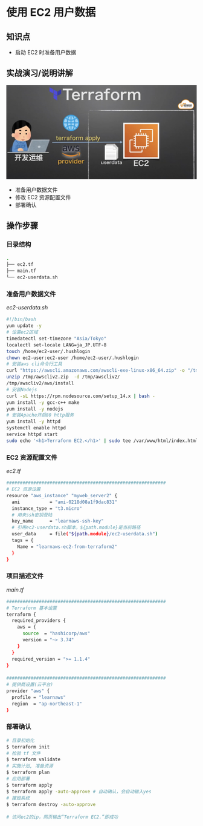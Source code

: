 # 使用 EC2 用户数据

## 知识点

* 启动 EC2 时准备用户数据

## 实战演习/说明讲解

![image-20230217101520963](assets/image-20230217101520963.png)

+ 准备用户数据文件
+ 修改 EC2 资源配置文件
+ 部署确认

## 操作步骤

### 目录结构

```bash
.
├── ec2.tf
├── main.tf
└── ec2-userdata.sh
```



### 准备用户数据文件

*ec2-userdata.sh*

```bash
#!/bin/bash
yum update -y
# 设置ec2区域
timedatectl set-timezone "Asia/Tokyo"
localectl set-locale LANG=ja_JP.UTF-8
touch /home/ec2-user/.hushlogin
chown ec2-user:ec2-user /home/ec2-user/.hushlogin
# 安装aws cli命令行工具
curl "https://awscli.amazonaws.com/awscli-exe-linux-x86_64.zip" -o "/tmp/awscliv2.zip"
unzip /tmp/awscliv2.zip  -d /tmp/awscliv2/
/tmp/awscliv2/aws/install
# 安装Nodejs
curl -sL https://rpm.nodesource.com/setup_14.x | bash -
yum install -y gcc-c++ make
yum install -y nodejs
# 安装Apache开启80 http服务
yum install -y httpd
systemctl enable httpd
service httpd start  
sudo echo '<h1>Terraform EC2.</h1>' | sudo tee /var/www/html/index.html
```

### EC2 资源配置文件

*ec2.tf*

```bash
###########################################################
# EC2 资源设置
resource "aws_instance" "myweb_server2" {
  ami           = "ami-0218d08a1f9dac831"
  instance_type = "t3.micro"
  # 用来ssh密钥登陆
  key_name      = "learnaws-ssh-key"
  # 引用ec2-userdata.sh脚本，${path.module}是当前路径
  user_data     = file("${path.module}/ec2-userdata.sh")
  tags = {
    Name = "learnaws-ec2-from-terraform2"
  }
}
```

### 项目描述文件

*main.tf*

```bash
###########################################################
# Terraform 基本设置
terraform {
  required_providers {
    aws = {
      source  = "hashicorp/aws"
      version = "~> 3.74"
    }
  }
  required_version = ">= 1.1.4"
}

###########################################################
# 提供商设置(云平台)
provider "aws" {
  profile = "learnaws"
  region  = "ap-northeast-1"
}
```

### 部署确认

```bash
# 目录初始化
$ terraform init
# 检验 tf 文件
$ terraform validate
# 实施计划, 准备资源
$ terraform plan
# 应用部署
$ terraform apply
$ terraform apply -auto-approve	# 自动确认，会自动输入yes
# 摧毁系统
$ terraform destroy -auto-approve

# 访问ec2的ip，网页输出“Terraform EC2.”即成功
```

